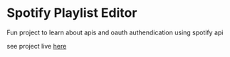 # Spotify Playlist Editor

Fun project to learn about apis and oauth authendication using spotify api

see project live [here](https://spotify-playlist-editor.onrender.com)
